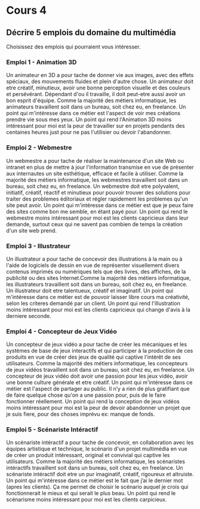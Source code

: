 # Cours 4
## Décrire 5 emplois du domaine du multimédia
Choisissez des emplois qui pourraient vous intéresser. 

### Emploi 1 - Animation 3D
Un animateur en 3D a pour tache de donner vie aux images, avec des effets spéciaux, des mouvements fluides et plein d'autre chose. 
Un animateur doit etre créatif, minutieux, avoir une bonne perception visuelle et des couleurs et persévérant. Dépendant d'ou il travaille, il doit peut-etre aussi avoir un bon esprit d'équipe. Comme la majorité des métiers informatique, les animateurs travaillent soit dans un bureau, soit chez eu, en freelance. Un point qui m'intéresse dans ce métier est l'aspect de voir mes créations prendre vie sous mes yeux. Un point qui rend l'Animation 3D moins intéressant pour moi est la peur de travailler sur en projets pendants des centaines heures just pour ne pas l'utilisier ou devoir l'abandonner.

### Emploi 2 - Webmestre
Un webmestre a pour tache de réaliser la maintenance d'un site Web ou intranet en plus de mettre à jour l'information transmise en vue de présenter aux internautes un site esthétique, efficace et facile à utiliser. Comme la majorité des métiers informatique, les webmestres travaillent soit dans un bureau, soit chez eu, en freelance.
Un webmestre doit etre polyvalent, initiatif, créatif, réactif et minutieux pour pouvoir trouver des solutions pour traiter des problemes éditoriaux et régler rapidement les problemes qu'un site peut avoir. Un point qui m'intéresse dans ce métier est que je peux faire des sites comme bon me semble, en étant payé pour. Un point qui rend le webmestre moins intéressant pour moi est les clients capricieux dans leur demande, surtout ceux qui ne savent pas combien de temps la création d'un site web prend.

### Emploi 3 - Illustrateur
Un illustrateur a pour tache de concevoir des illustrations à la main ou à l'aide de logiciels de dessin en vue de représenter visuellement divers contenus imprimés ou numériques tels que des livres, des affiches, de la publicité ou des sites Internet.Comme la majorité des métiers informatique, les illustrateurs travaillent soit dans un bureau, soit chez eu, en freelance.
Un illustrateur doit etre talentueux, créatif et imaginatif. Un point qui m'intéresse dans ce métier est de pouvoir laisser libre cours ma créativité, selon les criteres demandé par un client. Un point qui rend l'illustration moins intéressant pour moi est les clients capricieux qui change d'avis à la derniere seconde.

### Emploi 4 - Concepteur de Jeux Vidéo
Un concepteur de jeux vidéo a pour tache de créer les mécaniques et les systèmes de base de jeux interactifs et qui participer à la production de ces produits en vue de créer des jeux de qualité qui captive l'intérêt de ses utilisateurs. Comme la majorité des métiers informatique, les concepteurs de jeux vidéos travaillent soit dans un bureau, soit chez eu, en freelance.
Un concepteur de jeux vidéo doit avoir une passion pour les jeux vidéo, avoir une bonne culture générale et etre créatif.    Un point qui m'intéresse dans ce métier est l'aspect de partager au public. Il n’y a rien de plus gratifiant que de faire quelque chose qu'on a une passion pour, puis de le faire fonctionner réellement. Un point qui rend la conception de jeux vidéos moins intéressant pour moi est la peur de devoir abandonner un projet que je suis fiere, pour des choses imprévu ex: manque de fonds.

### Emploi 5 - Scénariste Intéractif
Un scénariste intéractif a pour tache de concevoir, en collaboration avec les équipes artistique et technique, le scénario d'un projet multimédia en vue de créer un produit intéressant, original et convivial qui captive les utilisateurs.
Comme la majorité des métiers informatique, les scénaristes intéractifs travaillent soit dans un bureau, soit chez eu, en freelance.
Un scénariste intéractif doit etre un pur imaginatif, créatif, rigoureux et altruiste. Un point qui m'intéresse dans ce métier est le fait que j’ai le dernier mot (apres les clients). Ça me permet de choisir le scénario auquel je crois qui fonctionnerait le mieux et qui serait le plus beau. Un point qui rend le scénarisme moins intéressant pour moi est les clients carpicieux.
